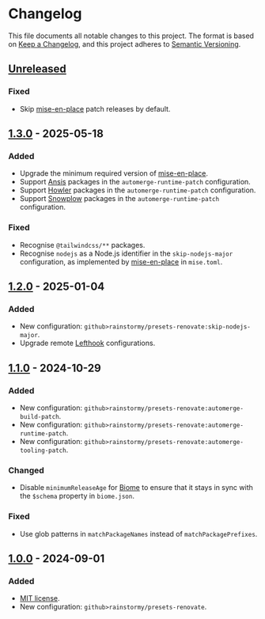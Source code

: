 # Changelog

This file documents all notable changes to this project. The format is based
on [Keep a Changelog](https://keepachangelog.com/en/1.1.0), and this project
adheres to [Semantic Versioning](https://semver.org/spec/v2.0.0.html).

## [Unreleased]
### Fixed
- Skip [mise-en-place](https://mise.jdx.dev) patch releases by default.

## [1.3.0] - 2025-05-18
### Added
- Upgrade the minimum required version of [mise-en-place](https://mise.jdx.dev).
- Support [Ansis](https://github.com/webdiscus/ansis) packages in the
  `automerge-runtime-patch` configuration.
- Support [Howler](https://howlerjs.com) packages in the
  `automerge-runtime-patch` configuration.
- Support [Snowplow](https://docs.snowplow.io) packages in the
  `automerge-runtime-patch` configuration.

### Fixed
- Recognise `@tailwindcss/**` packages.
- Recognise `nodejs` as a Node.js identifier in the `skip-nodejs-major`
  configuration, as implemented by [mise-en-place](https://mise.jdx.dev) in
  `mise.toml`.

## [1.2.0] - 2025-01-04
### Added
- New configuration: `github>rainstormy/presets-renovate:skip-nodejs-major`.
- Upgrade remote [Lefthook](https://lefthook.dev) configurations.

## [1.1.0] - 2024-10-29
### Added
- New configuration: `github>rainstormy/presets-renovate:automerge-build-patch`.
- New configuration: `github>rainstormy/presets-renovate:automerge-runtime-patch`.
- New configuration: `github>rainstormy/presets-renovate:automerge-tooling-patch`.

### Changed
- Disable `minimumReleaseAge` for [Biome](https://biomejs.dev) to ensure that it
  stays in sync with the `$schema` property in `biome.json`.

### Fixed
- Use glob patterns in `matchPackageNames` instead of `matchPackagePrefixes`.

## [1.0.0] - 2024-09-01
### Added
- [MIT license](https://choosealicense.com/licenses/mit).
- New configuration: `github>rainstormy/presets-renovate`.

[unreleased]: https://github.com/rainstormy/presets-renovate/compare/v1.3.0...HEAD
[1.3.0]: https://github.com/rainstormy/presets-renovate/compare/v1.2.0...v1.3.0
[1.2.0]: https://github.com/rainstormy/presets-renovate/compare/v1.1.0...v1.2.0
[1.1.0]: https://github.com/rainstormy/presets-renovate/compare/v1.0.0...v1.1.0
[1.0.0]: https://github.com/rainstormy/presets-renovate/releases/tag/v1.0.0
